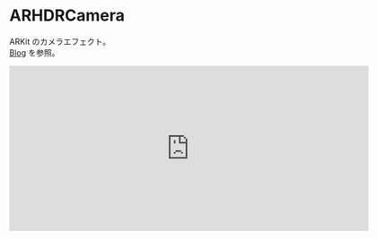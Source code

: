 # ARHDRCamera

ARKit のカメラエフェクト。  
[Blog](http://appleengine.hatenablog.com/entry/2018/10/01/191422) を参照。

<iframe src="https://player.vimeo.com/video/292855434" width="640" height="295" frameborder="0" webkitallowfullscreen mozallowfullscreen allowfullscreen></iframe>